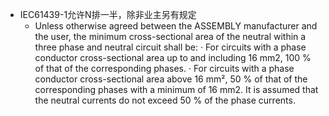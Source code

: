 - IEC61439-1允许N排一半，除非业主另有规定
	- Unless otherwise agreed between the ASSEMBLY manufacturer and the user, the minimum
	  cross-sectional area of the neutral within a three phase and neutral circuit shall be:
	  · For circuits with a phase conductor cross-sectional area up to and including 16 mm2,
	  100 % of that of the corresponding phases.
	  · For circuits with a phase conductor cross-sectional area above 16 mm², 50 % of that of the
	  corresponding phases with a minimum of 16 mm2.
	  It is assumed that the neutral currents do not exceed 50 % of the phase currents.